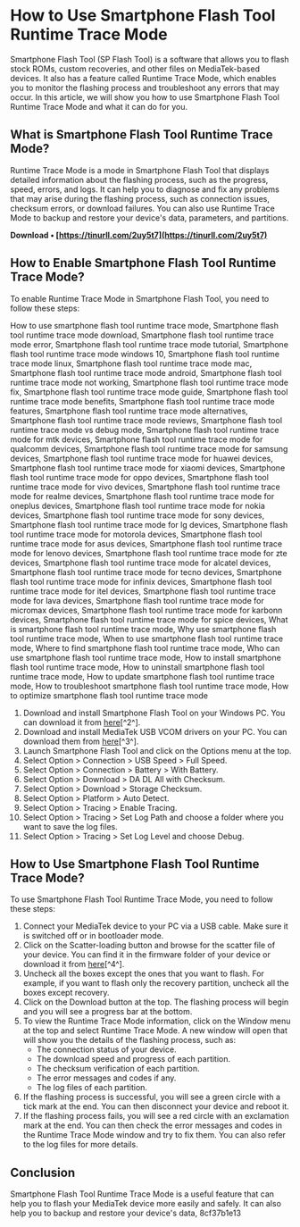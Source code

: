 # How to Use Smartphone Flash Tool Runtime Trace Mode
 
Smartphone Flash Tool (SP Flash Tool) is a software that allows you to flash stock ROMs, custom recoveries, and other files on MediaTek-based devices. It also has a feature called Runtime Trace Mode, which enables you to monitor the flashing process and troubleshoot any errors that may occur. In this article, we will show you how to use Smartphone Flash Tool Runtime Trace Mode and what it can do for you.
 
## What is Smartphone Flash Tool Runtime Trace Mode?
 
Runtime Trace Mode is a mode in Smartphone Flash Tool that displays detailed information about the flashing process, such as the progress, speed, errors, and logs. It can help you to diagnose and fix any problems that may arise during the flashing process, such as connection issues, checksum errors, or download failures. You can also use Runtime Trace Mode to backup and restore your device's data, parameters, and partitions.
 
**Download • [https://tinurll.com/2uy5t7](https://tinurll.com/2uy5t7)**


 
## How to Enable Smartphone Flash Tool Runtime Trace Mode?
 
To enable Runtime Trace Mode in Smartphone Flash Tool, you need to follow these steps:
 
How to use smartphone flash tool runtime trace mode,  Smartphone flash tool runtime trace mode download,  Smartphone flash tool runtime trace mode error,  Smartphone flash tool runtime trace mode tutorial,  Smartphone flash tool runtime trace mode windows 10,  Smartphone flash tool runtime trace mode linux,  Smartphone flash tool runtime trace mode mac,  Smartphone flash tool runtime trace mode android,  Smartphone flash tool runtime trace mode not working,  Smartphone flash tool runtime trace mode fix,  Smartphone flash tool runtime trace mode guide,  Smartphone flash tool runtime trace mode benefits,  Smartphone flash tool runtime trace mode features,  Smartphone flash tool runtime trace mode alternatives,  Smartphone flash tool runtime trace mode reviews,  Smartphone flash tool runtime trace mode vs debug mode,  Smartphone flash tool runtime trace mode for mtk devices,  Smartphone flash tool runtime trace mode for qualcomm devices,  Smartphone flash tool runtime trace mode for samsung devices,  Smartphone flash tool runtime trace mode for huawei devices,  Smartphone flash tool runtime trace mode for xiaomi devices,  Smartphone flash tool runtime trace mode for oppo devices,  Smartphone flash tool runtime trace mode for vivo devices,  Smartphone flash tool runtime trace mode for realme devices,  Smartphone flash tool runtime trace mode for oneplus devices,  Smartphone flash tool runtime trace mode for nokia devices,  Smartphone flash tool runtime trace mode for sony devices,  Smartphone flash tool runtime trace mode for lg devices,  Smartphone flash tool runtime trace mode for motorola devices,  Smartphone flash tool runtime trace mode for asus devices,  Smartphone flash tool runtime trace mode for lenovo devices,  Smartphone flash tool runtime trace mode for zte devices,  Smartphone flash tool runtime trace mode for alcatel devices,  Smartphone flash tool runtime trace mode for tecno devices,  Smartphone flash tool runtime trace mode for infinix devices,  Smartphone flash tool runtime trace mode for itel devices,  Smartphone flash tool runtime trace mode for lava devices,  Smartphone flash tool runtime trace mode for micromax devices,  Smartphone flash tool runtime trace mode for karbonn devices,  Smartphone flash tool runtime trace mode for spice devices,  What is smartphone flash tool runtime trace mode,  Why use smartphone flash tool runtime trace mode,  When to use smartphone flash tool runtime trace mode,  Where to find smartphone flash tool runtime trace mode,  Who can use smartphone flash tool runtime trace mode,  How to install smartphone flash tool runtime trace mode,  How to uninstall smartphone flash tool runtime trace mode,  How to update smartphone flash tool runtime trace mode,  How to troubleshoot smartphone flash tool runtime trace mode,  How to optimize smartphone flash tool runtime trace mode
 
1. Download and install Smartphone Flash Tool on your Windows PC. You can download it from [here](https://spflashtool.com/)[^2^].
2. Download and install MediaTek USB VCOM drivers on your PC. You can download them from [here](https://androidmtk.com/smart-phone-flash-tool)[^3^].
3. Launch Smartphone Flash Tool and click on the Options menu at the top.
4. Select Option > Connection > USB Speed > Full Speed.
5. Select Option > Connection > Battery > With Battery.
6. Select Option > Download > DA DL All with Checksum.
7. Select Option > Download > Storage Checksum.
8. Select Option > Platform > Auto Detect.
9. Select Option > Tracing > Enable Tracing.
10. Select Option > Tracing > Set Log Path and choose a folder where you want to save the log files.
11. Select Option > Tracing > Set Log Level and choose Debug.

## How to Use Smartphone Flash Tool Runtime Trace Mode?
 
To use Smartphone Flash Tool Runtime Trace Mode, you need to follow these steps:

1. Connect your MediaTek device to your PC via a USB cable. Make sure it is switched off or in bootloader mode.
2. Click on the Scatter-loading button and browse for the scatter file of your device. You can find it in the firmware folder of your device or download it from [here](https://www.getdroidtips.com/download-smartphone-flash-tool/)[^4^].
3. Uncheck all the boxes except the ones that you want to flash. For example, if you want to flash only the recovery partition, uncheck all the boxes except recovery.
4. Click on the Download button at the top. The flashing process will begin and you will see a progress bar at the bottom.
5. To view the Runtime Trace Mode information, click on the Window menu at the top and select Runtime Trace Mode. A new window will open that will show you the details of the flashing process, such as:
    - The connection status of your device.
    - The download speed and progress of each partition.
    - The checksum verification of each partition.
    - The error messages and codes if any.
    - The log files of each partition.
6. If the flashing process is successful, you will see a green circle with a tick mark at the end. You can then disconnect your device and reboot it.
7. If the flashing process fails, you will see a red circle with an exclamation mark at the end. You can then check the error messages and codes in the Runtime Trace Mode window and try to fix them. You can also refer to the log files for more details.

## Conclusion
  
Smartphone Flash Tool Runtime Trace Mode is a useful feature that can help you to flash your MediaTek device more easily and safely. It can also help you to backup and restore your device's data,
 8cf37b1e13
 
